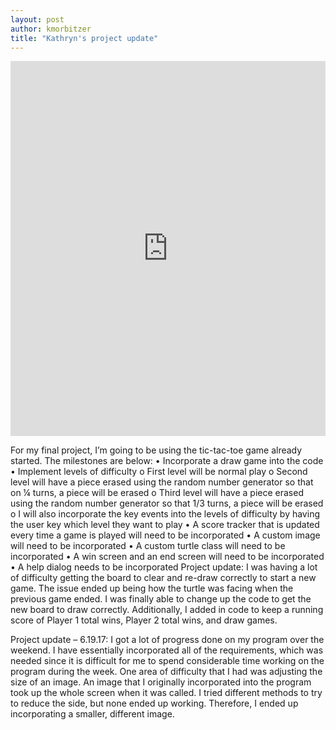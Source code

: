 ```yaml
---
layout: post
author: kmorbitzer
title: "Kathryn's project update"
---
```


<iframe src="https://trinket.io/embed/python/cd3525a356" width="100%" height="600" frameborder="0" marginwidth="0" marginheight="0" allowfullscreen></iframe>

For my final project, I’m going to be using the tic-tac-toe game already started.  The milestones are below:
•	Incorporate a draw game into the code 
•	Implement levels of difficulty
o	First level will be normal play
o	Second level will have a piece erased using the random number generator so that on ¼ turns, a piece will be erased
o	Third level will have a piece erased using the random number generator so that 1/3 turns, a piece will be erased
o	I will also incorporate the key events into the levels of difficulty by having the user key which level they want to play
•	A score tracker that is updated every time a game is played will need to be incorporated
•	A custom image will need to be incorporated
•	A custom turtle class will need to be incorporated
•	A win screen and an end screen will need to be incorporated
•	A help dialog needs to be incorporated
Project update: I was having a lot of difficulty getting the board to clear and re-draw correctly to start a new game.  The issue ended up being how the turtle was facing when the previous game ended.  I was finally able to change up the code to get the new board to draw correctly.  Additionally, I added in code to keep a running score of Player 1 total wins, Player 2 total wins, and draw games.

Project update – 6.19.17: I got a lot of progress done on my program over the weekend.  I have essentially incorporated all of the requirements, which was needed since it is difficult for me to spend considerable time working on the program during the week.  One area of difficulty that I had was adjusting the size of an image.  An image that I originally incorporated into the program took up the whole screen when it was called.  I tried different methods to try to reduce the side, but none ended up working.  Therefore, I ended up incorporating a smaller, different image.  
